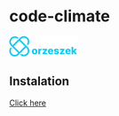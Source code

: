 # code-climate

![alt text](/front/src/assets/logo.png "Orzeszek")

## Instalation

[Click here](front/README.md)
